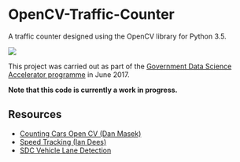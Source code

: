 # OpenCV-Traffic-Counter
A traffic counter designed using the OpenCV library for Python 3.5.

![](https://github.com/aldrake87/OpenCV-Traffic-Counter/blob/master/videoFile/625_Output.png?raw=true)

This project was carried out as part of the [Government Data Science Accelerator programme](https://gdsdata.blog.gov.uk/2017/08/11/pharmacies-people-and-ports-the-data-science-accelerator/) in June 2017. 

**Note that this code is currently a work in progress.**

## Resources
* [Counting Cars Open CV (Dan Masek)](https://stackoverflow.com/a/36274515)
* [Speed Tracking (Ian Dees)](https://github.com/iandees/speedtrack)
* [SDC Vehicle Lane Detection](https://github.com/maxritter/SDC-Vehicle-Lane-Detection)
